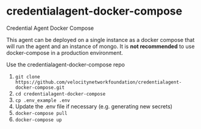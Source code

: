 # credentialagent-docker-compose
Credential Agent Docker Compose

This agent can be deployed on a single instance as a docker compose that will run the agent and an instance of mongo.
It is **not recommended** to use docker-compose in a production environment.

Use the credentialagent-docker-compose repo 
1. `git clone https://github.com/velocitynetworkfoundation/credentialagent-docker-compose.git`
1. `cd credentialagent-docker-compose`
1. `cp .env_example .env`
1. Update the .env file if necessary (e.g. generating new secrets)
1. `docker-compose pull`
1. `docker-compose up`
